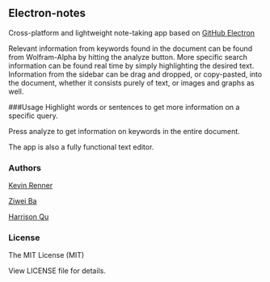 ## Electron-notes
Cross-platform and lightweight note-taking app based on [GitHub Electron](http://electron.atom.io)

Relevant information from keywords found in the document can be found from Wolfram-Alpha by hitting the analyze button. More specific search information can be found real time by simply highlighting the desired text. Information from the sidebar can be drag and dropped, or copy-pasted, into the document, whether it consists purely of text, or images and graphs as well. 

###Usage
Highlight words or sentences to get more information on a specific query.

Press analyze to get information on keywords in the entire document.

The app is also a fully functional text editor.

### Authors
[Kevin Renner](https://github.com/ProPorygon)

[Ziwei Ba](https://github.com/ziwikiwi)

[Harrison Qu](https://github.com/githubhq)

### License
The MIT License (MIT)

View LICENSE file for details.
